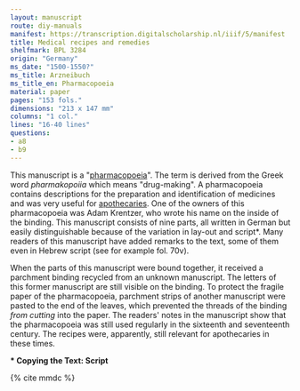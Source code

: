 ```yaml
---
layout: manuscript
route: diy-manuals
manifest: https://transcription.digitalscholarship.nl/iiif/5/manifest
title: Medical recipes and remedies
shelfmark: BPL 3284
origin: "Germany"
ms_date: "1500-1550?"
ms_title: Arzneibuch
ms_title_en: Pharmacopoeia
material: paper
pages: "153 fols."
dimensions: "213 x 147 mm"
columns: "1 col."
lines: "16-40 lines"
questions:
- a8
- b9
---
```


This manuscript is a
"[pharmacopoeia](https://en.wikipedia.org/wiki/Pharmacopoeia)". The
term is derived from the Greek word *pharmakopoiia* which means
"drug-making". A pharmacopoeia contains descriptions for the preparation
and identification of medicines and was very useful for
[apothecaries](https://en.wikipedia.org/wiki/Apothecary). One of the
owners of this pharmacopoeia was Adam Krentzer, who wrote his name on
the inside of the binding. This manuscript consists of nine parts, all
written in German but easily distinguishable because of the variation in
lay-out and script\*. Many readers of this manuscript have added remarks
to the text, some of them even in Hebrew script (see for example fol.
70v).

When the parts of this manuscript were bound together, it received a
parchment binding recycled from an unknown manuscript. The letters of
this former manuscript are still visible on the binding. To protect the
fragile paper of the pharmacopoeia, parchment strips of another
manuscript were pasted to the end of the leaves, which prevented the
threads of the binding *from cutting* into the paper. The readers'
notes in the manuscript show that the pharmacopoeia was still used
regularly in the sixteenth and seventeenth century. The recipes were,
apparently, still relevant for apothecaries in these times.

**\* Copying the Text: Script**

{% cite mmdc %}
